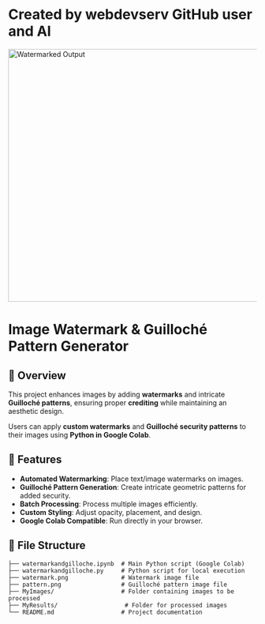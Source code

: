 # Created by webdevserv GitHub user and AI

<img src="MyResults/output.png" alt="Watermarked Output" width="512px">

# Image Watermark & Guilloché Pattern Generator

## 📌 Overview
This project enhances images by adding **watermarks** and intricate **Guilloché patterns**, ensuring proper **crediting** while maintaining an aesthetic design.

Users can apply **custom watermarks** and **Guilloché security patterns** to their images using **Python in Google Colab**.

## 🚀 Features
- **Automated Watermarking**: Place text/image watermarks on images.
- **Guilloché Pattern Generation**: Create intricate geometric patterns for added security.
- **Batch Processing**: Process multiple images efficiently.
- **Custom Styling**: Adjust opacity, placement, and design.
- **Google Colab Compatible**: Run directly in your browser.

## 📂 File Structure
```plaintext
├── watermarkandgilloche.ipynb  # Main Python script (Google Colab)
├── watermarkandgilloche.py     # Python script for local execution
├── watermark.png               # Watermark image file
├── pattern.png                 # Guilloché pattern image file
├── MyImages/                   # Folder containing images to be processed
├── MyResults/                   # Folder for processed images
└── README.md                   # Project documentation
